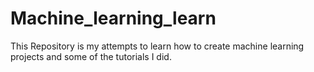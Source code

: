 # Machine_learning_learn
This Repository is my attempts to learn how to create machine learning projects and some of the tutorials I did.
